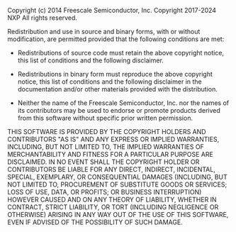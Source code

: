 Copyright (c) 2014 Freescale Semiconductor, Inc.
Copyright 2017-2024 NXP
All rights reserved.

Redistribution and use in source and binary forms, with or without
modification, are permitted provided that the following conditions are met:

   * Redistributions of source code must retain the above copyright notice,
     this list of conditions and the following disclaimer.

   * Redistributions in binary form must reproduce the above copyright notice,
     this list of conditions and the following disclaimer in the documentation
     and/or other materials provided with the distribution.

   * Neither the name of the Freescale Semiconductor, Inc. nor the names of
     its contributors may be used to endorse or promote products derived from
     this software without specific prior written permission.

THIS SOFTWARE IS PROVIDED BY THE COPYRIGHT HOLDERS AND CONTRIBUTORS "AS IS" AND
ANY EXPRESS OR IMPLIED WARRANTIES, INCLUDING, BUT NOT LIMITED TO, THE IMPLIED
WARRANTIES OF MERCHANTABILITY AND FITNESS FOR A PARTICULAR PURPOSE ARE DISCLAIMED.
IN NO EVENT SHALL THE COPYRIGHT HOLDER OR CONTRIBUTORS BE LIABLE FOR ANY DIRECT,
INDIRECT, INCIDENTAL, SPECIAL, EXEMPLARY, OR CONSEQUENTIAL DAMAGES (INCLUDING,
BUT NOT LIMITED TO, PROCUREMENT OF SUBSTITUTE GOODS OR SERVICES; LOSS OF USE,
DATA, OR PROFITS; OR BUSINESS INTERRUPTION) HOWEVER CAUSED AND ON ANY THEORY OF
LIABILITY, WHETHER IN CONTRACT, STRICT LIABILITY, OR TORT (INCLUDING NEGLIGENCE
OR OTHERWISE) ARISING IN ANY WAY OUT OF THE USE OF THIS SOFTWARE, EVEN IF
ADVISED OF THE POSSIBILITY OF SUCH DAMAGE.
